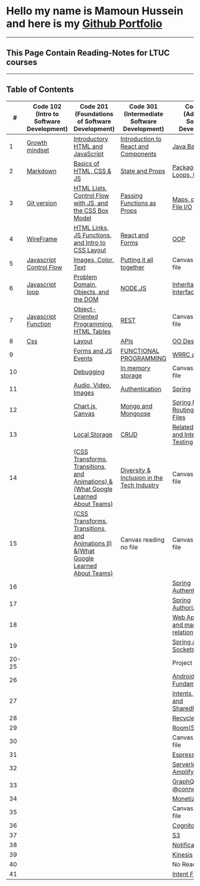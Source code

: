 # Hello my name is Mamoun Hussein and here is my [Github Portfolio](https://github.com/mamoon100)

---

## This Page Contain Reading-Notes for LTUC courses

---

## Table of Contents

| #     | Code 102 (Intro to Software Development)            | Code 201 (Foundations of Software Development)                                                                | Code 301 (Intermediate Software Development)                         | Code 401 (Advanced Software Development)                             |
| ----- | --------------------------------------------------- | ------------------------------------------------------------------------------------------------------------- | -------------------------------------------------------------------- | -------------------------------------------------------------------- |
| 1     | [Growth mindset](./Code-102/Growth.md)              | [Introductory HTML and JavaScript](./Code-201/class-01.md)                                                    | [Introduction to React and Components](./Code-301/class-1.md)        | [Java Basics](./Code-401/class-01.md)                                |
| 2     | [Markdown](./Code-102/markdown.md)                  | [Basics of HTML, CSS & JS](./Code-201/class-02.md)                                                            | [State and Props](./Code-301/class-2.md)                             | [Package, Arrays, Loops, Imports](./Code-401/class-02.md)            |
| 3     | [Git version](./Code-102/git.md)                    | [HTML Lists, Control Flow with JS, and the CSS Box Model](./Code-201/class-03.md)                             | [Passing Functions as Props](./Code-301/class-3.md)                  | [Maps, primitives, File I/O](./Code-401/class-03.md)                 |
| 4     | [WireFrame](./Code-102/wireframe.md)                | [HTML Links, JS Functions, and Intro to CSS Layout](./Code-201/class-04.md)                                   | [React and Forms](./Code-301/class-4.md)                             | [OOP](./Code-401/class-04.md)                                        |
| 5     | [Javascript Control Flow](./Code-102/javascript.md) | [Images, Color, Text](./Code-201/class-05.md)                                                                 | [Putting it all together](./Code-301/class-5.md)                     | Canvas reading no file                                               |
| 6     | [Javascript loop](./Code-102/loop.md)               | [Problem Domain, Objects, and the DOM](./Code-201/class-06.md)                                                | [NODE.JS](./Code-301/class-6.md)                                     | [Inheritance and Interfaces](./Code-401/class-06.md)                 |
| 7     | [Javascript Function](./Code-102/function.md)       | [Object-Oriented Programming, HTML Tables](./Code-201/class-07.md)                                            | [REST](./Code-301/class-7.md)                                        | Canvas reading no file                                               |
| 8     | [Css](./Code-102/Css.md)                            | [Layout](./Code-201/class-08.md)                                                                              | [APIs](./Code-301/class-8.md)                                        | [OO Design](./Code-401/class-08.md)                                  |
| 9     |                                                     | [Forms and JS Events](./Code-201/class-09.md)                                                                 | [FUNCTIONAL PROGRAMMING](./Code-301/class-9.md)                      | [WRRC and Java](./Code-401/class-09.md)                              |
| 10    |                                                     | [Debugging](./Code-201/class-10.md)                                                                           | [In memory storage](./Code-301/class-10.md)                          | Canvas reading no file                                               |
| 11    |                                                     | [Audio, Video, Images](./Code-201/class-11.md)                                                                | [Authentication](./Code-301/class-11.md)                             | [Spring](./Code-401/class-11.md)                                     |
| 12    |                                                     | [Chart.js, Canvas](./Code-201/class-12.md)                                                                    | [Mongo and Mongoose](./Code-301/class-12.md)                         | [Spring RESTful Routing & Static Files](./Code-401/class-12.md)      |
| 13    |                                                     | [Local Storage](./Code-201/class-13.md)                                                                       | [CRUD](./Code-301/class-13.md)                                       | [Related Resources and Integration Testing](./Code-401/class-13.md)  |
| 14    |                                                     | [(CSS Transforms, Transitions, and Animations) &(What Google Learned About Teams)](./Code-201/class-14.md)    | [Diversity & Inclusion in the Tech Industry](./Code-301/class-14.md) | Canvas reading no file                                               |
| 15    |                                                     | [(CSS Transforms, Transitions, and Animations II) &(What Google Learned About Teams)](./Code-201/class-14.md) | Canvas reading no file                                               | Canvas reading no file                                               |
| 16    |                                                     |                                                                                                               |                                                                      | [Spring Authentication](./Code-401/class-16.md)                      |
| 17    |                                                     |                                                                                                               |                                                                      | [Spring Authorization](./Code-401/class-17.md)                       |
| 18    |                                                     |                                                                                                               |                                                                      | [Web App Security and many to many relation](./Code-401/class-18.md) |
| 19    |                                                     |                                                                                                               |                                                                      | [Spring and Sockets](./Code-401/class-19.md)                         |
| 20-25 |                                                     |                                                                                                               |                                                                      | Project week                                                         |
| 26    |                                                     |                                                                                                               |                                                                      | [Android Fundamentals](./Code-401/class-26.md)                       |
| 27    |                                                     |                                                                                                               |                                                                      | [Intents, Activities, and SharedPreferences](./Code-401/class-27.md) |
| 28    |                                                     |                                                                                                               |                                                                      | [RecyclerView](./Code-401/class-28.md)                               |
| 29    |                                                     |                                                                                                               |                                                                      | [Room(SQLite)](./Code-401/class-29.md)                               |
| 30    |                                                     |                                                                                                               |                                                                      | Canvas reading no file                                               |
| 31    |                                                     |                                                                                                               |                                                                      | [Espresso](./Code-401/class-31.md)                                   |
| 32    |                                                     |                                                                                                               |                                                                      | [Serverless and Amplify](./Code-401/class-32.md)                     |
| 33    |                                                     |                                                                                                               |                                                                      | [GraphQL @connection](./Code-401/class-33.md)                        |
| 34    |                                                     |                                                                                                               |                                                                      | [Monetization](./Code-401/class-34.md)                               |
| 35    |                                                     |                                                                                                               |                                                                      | Canvas reading no file                                               |
| 36    |                                                     |                                                                                                               |                                                                      | [Cognito](./Code-401/class-36.md)                                    |
| 37    |                                                     |                                                                                                               |                                                                      | [S3](./Code-401/class-37.md)                                         |
| 38    |                                                     |                                                                                                               |                                                                      | [Notifications](./Code-401/class-38.md)                              |
| 39    |                                                     |                                                                                                               |                                                                      | [Kinesis](./Code-401/class-39.md)                                    |
| 40    |                                                     |                                                                                                               |                                                                      | No Reading                                                           |
| 41    |                                                     |                                                                                                               |                                                                      | [Intent Filters](./Code-401/class-41.md)                             |
